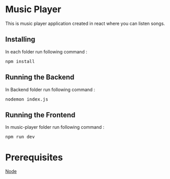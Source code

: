 # Music Player
This is music player application created in react where you can listen songs.
## Installing
In each folder run following command :
<pre>npm install</pre>
## Running the Backend
In Backend folder run following command :
<pre>nodemon index.js</pre>
## Running the Frontend
In music-player folder run following command :
<pre>npm run dev</pre>
# Prerequisites
<a href="https://nodejs.org/en/download">Node</a>
